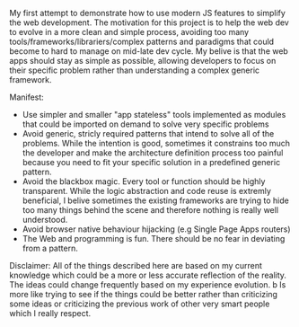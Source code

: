 My first attempt to  demonstrate how to use modern JS features to simplify the web development. The motivation for this project is to help the web dev to evolve in a more clean and simple process, avoiding too many tools/frameworks/librariers/complex patterns and paradigms that could become to hard to manage on mid-late dev cycle. My belive is that the web apps should stay as simple as possible, allowing developers to focus on their specific problem rather than understanding a complex generic framework.


Manifest:
- Use simpler and smaller "app stateless" tools implemented as modules that could be imported on demand to solve very specific problems
- Avoid generic, stricly required patterns that intend to solve all of the problems. While the intention is good, sometimes it constrains too much the developer and make the architecture definition process too painful because you need to fit your specific solution in a predefined generic pattern.
- Avoid the blackbox magic. Every tool or function should be highly transparent. While the logic abstraction and code reuse is extremly beneficial, I belive sometimes the existing frameworks are trying to hide too many things behind the scene and therefore nothing is really well understood.
- Avoid browser native behaviour hijacking (e.g Single Page Apps routers) 
- The Web and programming is fun. There should be no fear in deviating from a pattern. 


Disclaimer: All of the things described here are based on my current knowledge which could be a more or less accurate reflection of the reality. The ideas could change frequently based on my experience evolution. 
b Is more like trying to see if the things could be better rather than criticizing some ideas or criticizing the previous work of other very smart people which I really respect.
